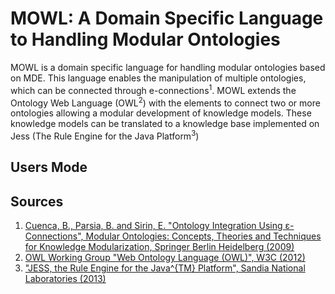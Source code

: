 # MOWL: A Domain Specific Language to Handling Modular Ontologies 

MOWL is a domain specific language for handling modular ontologies based on MDE. This language enables the manipulation of multiple ontologies, which can be connected through e-connections<sup>1</sup>. MOWL extends the Ontology Web Language (OWL<sup>2</sup>) with the elements to connect two or more ontologies allowing a modular development of knowledge models. These knowledge models can be translated to a knowledge base implemented on Jess (The Rule Engine for the Java Platform<sup>3</sup>)


## Users Mode



## Sources
1. [Cuenca, B., Parsia, B. and Sirin, E. "Ontology Integration Using ε-Connections", Modular Ontologies: Concepts, Theories and Techniques for Knowledge Modularization, Springer Berlin Heidelberg (2009)](https://link.springer.com/chapter/10.1007/978-3-642-01907-4_14)
1. [OWL Working Group "Web Ontology Language (OWL)", W3C (2012)](https://www.w3.org/OWL/)
1. ["JESS, the Rule Engine for the Java^{TM} Platform", Sandia National Laboratories (2013)](https://www.jessrules.com/)
